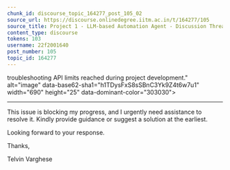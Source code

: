 ```yaml
---
chunk_id: discourse_topic_164277_post_105_02
source_url: https://discourse.onlinedegree.iitm.ac.in/t/164277/105
source_title: Project 1 - LLM-based Automation Agent - Discussion Thread [TDS Jan 2025]
content_type: discourse
tokens: 103
username: 22f2001640
post_number: 105
topic_id: 164277
---
```


 troubleshooting API limits reached during project development." alt="image" data-base62-sha1="h1TDysFxS8sSBnC3Yk9Z4t6w7u1" width="690" height="25" data-dominant-color="303030">

---

This issue is blocking my progress, and I urgently need assistance to resolve it. Kindly provide guidance or suggest a solution at the earliest.

Looking forward to your response.

Thanks,

Telvin Varghese

